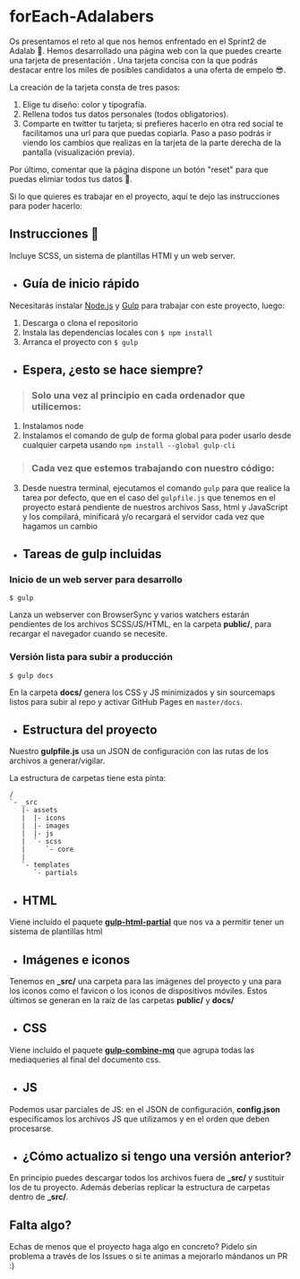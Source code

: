 # forEach-Adalabers

Os presentamos el reto al que nos hemos enfrentado en el Sprint2 de Adalab :muscle:. Hemos desarrollado una página web con la que puedes crearte una tarjeta de presentación . Una tarjeta concisa con la que podrás destacar entre los miles de posibles candidatos a una oferta de empelo :sunglasses:.

La creación de la tarjeta consta de tres pasos:
1. Elige tu diseño: color y tipografía.
2. Rellena todos tus datos personales (todos obligatorios).
3. Comparte en twitter tu tarjeta; si prefieres hacerlo en otra red social te facilitamos una url para que puedas copiarla.
Paso a paso podrás ir viendo los cambios que realizas en la tarjeta de la parte derecha de la pantalla (visualización previa).

Por último, comentar que la página dispone un botón "reset" para que puedas elimiar todos tus datos :put_litter_in_its_place:.



Si lo que quieres es trabajar en el proyecto, aquí te dejo las instrucciones para poder hacerlo: 
## Instrucciones 🔧
Incluye SCSS, un sistema de plantillas HTMl y un web server.


+ ## Guía de inicio rápido
Necesitarás instalar [Node.js](https://nodejs.org/) y [Gulp](https://gulpjs.com) para trabajar con este proyecto, luego:
1. Descarga o clona el repositorio
2. Instala las dependencias locales con `$ npm install`
3. Arranca el proyecto con `$ gulp`

+ ## Espera, ¿esto se hace siempre?
> ### Solo una vez al principio en cada ordenador que utilicemos:
1. Instalamos node
2. Instalamos el comando de gulp de forma global para poder usarlo desde cualquier carpeta usando `npm install --global gulp-cli`


> ### Cada vez que estemos trabajando con nuestro código:
3. Desde nuestra terminal, ejecutamos el comando `gulp` para que realice la tarea por defecto, que en el caso del `gulpfile.js` que tenemos en el proyecto estará pendiente de nuestros archivos Sass, html y JavaScript y los compilará, minificará y/o recargará el servidor cada vez que hagamos un cambio

+ ## Tareas de gulp incluidas
### Inicio de un web server para desarrollo
```
$ gulp
```
Lanza un webserver con BrowserSync y varios watchers estarán pendientes de los archivos SCSS/JS/HTML, en la carpeta **public/**, para recargar el navegador cuando se necesite.

### Versión lista para subir a producción
```
$ gulp docs
```
En la carpeta **docs/** genera los CSS y JS minimizados y sin sourcemaps listos para subir al repo y activar GitHub Pages en `master/docs`.


+ ## Estructura del proyecto
Nuestro **gulpfile.js** usa un JSON de configuración con las rutas de los archivos a generar/vigilar.

La estructura de carpetas tiene esta pinta:
```
/
`- _src
   |- assets
   |  |- icons
   |  |- images
   |  |- js
   |  `- scss
   |     `- core
   |
   `- templates
      `- partials

```

+ ## HTML
Viene incluído el paquete [**gulp-html-partial**](https://www.npmjs.com/package/gulp-html-partial) que nos va a permitir tener un sistema de plantillas html

+ ## Imágenes e iconos
Tenemos en **_src/** una carpeta para las imágenes del proyecto y una para los iconos como el favicon o los iconos de dispositivos móviles. Estos últimos se generan en la raíz de las carpetas **public/** y **docs/**

+ ## CSS
Viene incluído el paquete [**gulp-combine-mq**](https://www.npmjs.com/package/gulp-combine-mq) que agrupa todas las mediaqueries al final del documento css.

+ ## JS
Podemos usar parciales de JS: en el JSON de configuración, **config.json** especificamos los archivos JS que utilizamos y en el orden que deben procesarse.

+ ## ¿Cómo actualizo si tengo una versión anterior?
En principio puedes descargar todos los archivos fuera de **_src/** y sustituir los de tu proyecto. Además deberías replicar la estructura de carpetas dentro de **_src/**.

## Falta algo?

Echas de menos que el proyecto haga algo en concreto? Pidelo sin problema a través de los Issues o si te animas a mejorarlo mándanos un PR :)
